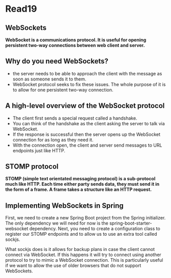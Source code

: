 # Read19

## WebSockets
**WebSocket is a communications protocol. It is useful for opening persistent two-way connections between web client and server.**

## Why do you need WebSockets?
- the server needs to be able to approach the client with the message as soon as someone sends it to them.
- WebSocket protocol seeks to fix these issues. The whole purpose of it is to allow for one persistent two-way connection.

## A high-level overview of the WebSocket protocol
- The client first sends a special request called a handshake. 
- You can think of the handshake as the client asking the server to talk via WebSocket. 
- If the response is successful then the server opens up the WebSocket connection for as long as they need it. 
- With the connection open, the client and server send messages to URL endpoints just like HTTP.

## STOMP protocol
**STOMP (simple text orientated messaging protocol) is a sub-protocol much like HTTP. Each time either party sends data, they must send it in the form of a frame. A frame takes a structure like an HTTP request.**

## Implementing WebSockets in Spring
First, we need to create a new Spring Boot project from the Spring initializer. The only dependency we will need for now is the spring-boot-starter-websocket dependency. Next, you need to create a configuration class to register our STOMP endpoints and to allow us to use an extra tool called sockjs.

What sockjs does is it allows for backup plans in case the client cannot connect via WebSocket. If this happens it will try to connect using another protocol to try to mimic a WebSocket connection. This is particularly useful if we want to allow the use of older browsers that do not support WebSockets.